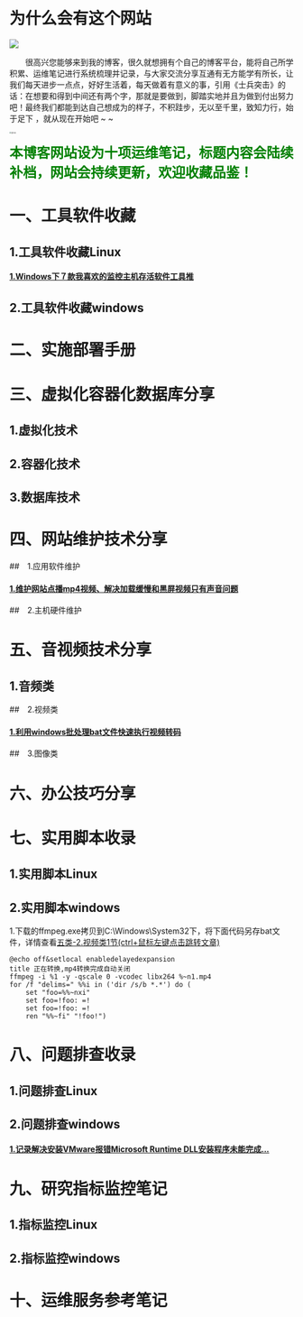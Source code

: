 # 为什么会有这个网站

<img src="https://i.ibb.co/fDT7Gmc/logo.png">

&emsp;&emsp;很高兴您能够来到我的博客，很久就想拥有个自己的博客平台，能将自己所学积累、运维笔记进行系统梳理并记录，与大家交流分享互通有无方能学有所长，让我们每天进步一点点，好好生活着，每天做着有意义的事，引用《士兵突击》的话：在想要和得到中间还有两个字，那就是要做到，脚踏实地并且为做到付出努力吧！最终我们都能到达自己想成为的样子，不积跬步，无以至千里，致知力行，始于足下 ，就从现在开始吧 ~ ~

<img src="https://i.ibb.co/GcZ9WQy/20240922170354.jpg" alt="里尔克" style="zoom: 20%;" /> 



**<font size=5><font color=green>本博客网站设为十项运维笔记，标题内容会陆续补档，网站会持续更新，欢迎收藏品鉴！</font></font>**

# 一、工具软件收藏

 ## 1.工具软件收藏Linux

#### [1.Windows下７款我喜欢的监控主机存活软件工具推](https://mp.weixin.qq.com/s?__biz=MzI2MjUzMzU2MQ==&mid=2247483710&idx=1&sn=341f5b24421f39b0bd1f9027502de0bb&chksm=ea48f9e8dd3f70fe301ec645f516a8a6996d56bf32c64407fb4ff0671d076fb6c3b9c316bdb7#rd)

 ## 2.工具软件收藏windows

# 二、实施部署手册

#  三、虚拟化容器化数据库分享

  ## 1.虚拟化技术
  ## 2.容器化技术
  ## 3.数据库技术

# 四、网站维护技术分享

##　1.应用软件维护

#### [1.维护网站点播mp4视频、解决加载缓慢和黑屏视频只有声音问题](https://mp.weixin.qq.com/s?__biz=MzI2MjUzMzU2MQ==&mid=2247483716&idx=1&sn=7f8ad39a69f9750c56679b2e6169fd9a&chksm=ea48f992dd3f7084cb05c30187c89cd7f513e65a821173a2d8b3f265048fc859b228344f647d#rd)

##　2.主机硬件维护

# 五、音视频技术分享

## 1.音频类

 ##　2.视频类

#### <a id="ffmpeg.bat"> [1.利用windows批处理bat文件快速执行视频转码](https://mp.weixin.qq.com/s?__biz=MzI2MjUzMzU2MQ==&mid=2247483734&idx=1&sn=a15fda0ffdd27da10fcf844efc07c5cb&chksm=ea48f980dd3f70967ef115758ba58a3a22f1ea0383b8812c4a11b90fc3424c0db58af4efbc8f#rd)</a></a>

##　3.图像类

# 六、办公技巧分享

# 七、实用脚本收录

  ## 1.实用脚本Linux
  ## 2.实用脚本windows

1.下载的ffmpeg.exe拷贝到C:\Windows\System32下，将下面代码另存bat文件，详情查看<a href="#ffmpeg.bat">五类-2.视频类1节(ctrl+鼠标左键点击跳转文章)</a>

```
@echo off&setlocal enabledelayedexpansion
title 正在转换,mp4转换完成自动关闭
ffmpeg -i %1 -y -qscale 0 -vcodec libx264 %~n1.mp4
for /f "delims=" %%i in ('dir /s/b *.*') do (
    set "foo=%%~nxi"
    set foo=!foo: =!
    set foo=!foo: =!
    ren "%%~fi" "!foo!")
```



# 八、问题排查收录

## 1.问题排查Linux
## 2.问题排查windows

#### [1.记录解决安装VMware报错Microsoft Runtime DLL安装程序未能完成...](https://mp.weixin.qq.com/s?__biz=MzI2MjUzMzU2MQ==&mid=2247483760&idx=1&sn=191e4f693a5389ac37e061d763c400fd&chksm=ea48f9a6dd3f70b0a7fac27e16ed593a8b56b9189d9ef0c1c3e1908062b74198ed22f41ca21f#rd)

# 九、研究指标监控笔记

## 1.指标监控Linux
## 2.指标监控windows

# 十、运维服务参考笔记







